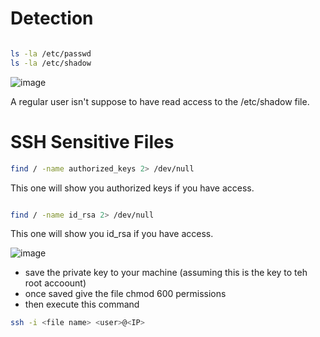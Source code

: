 # Detection

```bash

ls -la /etc/passwd
ls -la /etc/shadow
```

![image](https://user-images.githubusercontent.com/96658935/147590168-9303fc1e-032f-47d3-8b20-cfb2ea716457.png)

A regular user isn't suppose to have read access to the /etc/shadow file.


# SSH Sensitive Files

```bash
find / -name authorized_keys 2> /dev/null
```

This one will show you authorized keys if you have access.

```bash

find / -name id_rsa 2> /dev/null

```

This one will show you id_rsa if you have access.



![image](https://user-images.githubusercontent.com/96658935/147592698-b3f0abcb-d38a-4d30-9385-2fdc3a961470.png)


* save the private key to your machine (assuming this is the key to teh root accoount)
* once saved give the file chmod 600 permissions
* then execute this command

```bash
ssh -i <file name> <user>@<IP>
```

